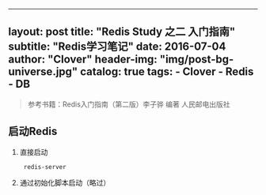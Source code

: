 ---
layout:     post
title:      "Redis Study 之二 入门指南"
subtitle:   "Redis学习笔记"
date:       2016-07-04
author:     "Clover"
header-img: "img/post-bg-universe.jpg"
catalog: true
tags:
    - Clover
    - Redis
    - DB 
--
>参考书籍：Redis入门指南（第二版）李子骅 编著 人民邮电出版社

## 启动Redis 

1. 直接启动

		redis-server
		
2. 通过初始化脚本启动（略过）		